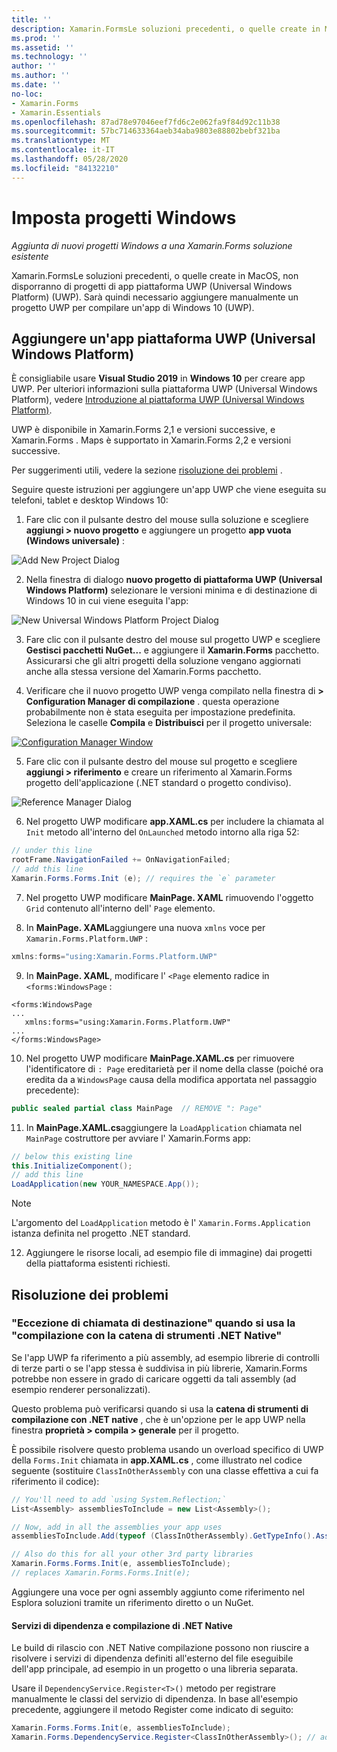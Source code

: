 ```yaml
---
title: ''
description: Xamarin.FormsLe soluzioni precedenti, o quelle create in MacOS, non disporranno di progetti di piattaforma UWP (Universal Windows Platform), quindi in questo articolo viene illustrato come aggiungere un nuovo progetto UWP a una Xamarin.Forms soluzione esistente.
ms.prod: ''
ms.assetid: ''
ms.technology: ''
author: ''
ms.author: ''
ms.date: ''
no-loc:
- Xamarin.Forms
- Xamarin.Essentials
ms.openlocfilehash: 87ad78e97046eef7fd6c2e062fa9f84d92c11b38
ms.sourcegitcommit: 57bc714633364aeb34aba9803e88802bebf321ba
ms.translationtype: MT
ms.contentlocale: it-IT
ms.lasthandoff: 05/28/2020
ms.locfileid: "84132210"
---
```

# <a name="setup-windows-projects"></a>Imposta progetti Windows

_Aggiunta di nuovi progetti Windows a una Xamarin.Forms soluzione esistente_

Xamarin.FormsLe soluzioni precedenti, o quelle create in MacOS, non disporranno di progetti di app piattaforma UWP (Universal Windows Platform) (UWP). Sarà quindi necessario aggiungere manualmente un progetto UWP per compilare un'app di Windows 10 (UWP).

## <a name="add-a-universal-windows-platform-app"></a>Aggiungere un'app piattaforma UWP (Universal Windows Platform)

È consigliabile usare **Visual Studio 2019** in **Windows 10** per creare app UWP. Per ulteriori informazioni sulla piattaforma UWP (Universal Windows Platform), vedere [Introduzione al piattaforma UWP (Universal Windows Platform)](/windows/uwp/get-started/universal-application-platform-guide/).

UWP è disponibile in Xamarin.Forms 2,1 e versioni successive, e Xamarin.Forms . Maps è supportato in Xamarin.Forms 2,2 e versioni successive.

Per suggerimenti utili, vedere la sezione <a href="#troubleshooting">risoluzione dei problemi</a> .

Seguire queste istruzioni per aggiungere un'app UWP che viene eseguita su telefoni, tablet e desktop Windows 10:

 1. Fare clic con il pulsante destro del mouse sulla soluzione e scegliere **aggiungi > nuovo progetto** e aggiungere un progetto **app vuota (Windows universale)** :

  ![](universal-images/add-wu.png "Add New Project Dialog")

 2. Nella finestra di dialogo **nuovo progetto di piattaforma UWP (Universal Windows Platform)** selezionare le versioni minima e di destinazione di Windows 10 in cui viene eseguita l'app:

  ![](universal-images/target-version.png "New Universal Windows Platform Project Dialog")

 3. Fare clic con il pulsante destro del mouse sul progetto UWP e scegliere **Gestisci pacchetti NuGet...** e aggiungere il **Xamarin.Forms** pacchetto. Assicurarsi che gli altri progetti della soluzione vengano aggiornati anche alla stessa versione del Xamarin.Forms pacchetto.

 4. Verificare che il nuovo progetto UWP venga compilato nella finestra di **> Configuration Manager di compilazione** . questa operazione probabilmente non è stata eseguita per impostazione predefinita. Seleziona le caselle **Compila** e **Distribuisci** per il progetto universale:

  [![](universal-images/configuration-sml.png "Configuration Manager Window")](universal-images/configuration.png#lightbox "Configuration Manager Window")

 5. Fare clic con il pulsante destro del mouse sul progetto e scegliere **aggiungi > riferimento** e creare un riferimento al Xamarin.Forms progetto dell'applicazione (.NET standard o progetto condiviso).

  ![](universal-images/addref-sml.png "Reference Manager Dialog")

 6. Nel progetto UWP modificare **app.XAML.cs** per includere la chiamata al `Init` metodo all'interno del `OnLaunched` metodo intorno alla riga 52:

```csharp
// under this line
rootFrame.NavigationFailed += OnNavigationFailed;
// add this line
Xamarin.Forms.Forms.Init (e); // requires the `e` parameter
```

 7. Nel progetto UWP modificare **MainPage. XAML** rimuovendo l'oggetto `Grid` contenuto all'interno dell' `Page` elemento.

 8. In **MainPage. XAML**aggiungere una nuova `xmlns` voce per `Xamarin.Forms.Platform.UWP` :

```csharp
xmlns:forms="using:Xamarin.Forms.Platform.UWP"
```

 9. In **MainPage. XAML**, modificare l' `<Page` elemento radice in `<forms:WindowsPage` :

```xaml
<forms:WindowsPage
...
   xmlns:forms="using:Xamarin.Forms.Platform.UWP"
...
</forms:WindowsPage>
```

 10. Nel progetto UWP modificare **MainPage.XAML.cs** per rimuovere l'identificatore di `: Page` ereditarietà per il nome della classe (poiché ora eredita da a `WindowsPage` causa della modifica apportata nel passaggio precedente):

```csharp
public sealed partial class MainPage  // REMOVE ": Page"
```

 11. In **MainPage.XAML.cs**aggiungere la `LoadApplication` chiamata nel `MainPage` costruttore per avviare l' Xamarin.Forms app:

```csharp
// below this existing line
this.InitializeComponent();
// add this line
LoadApplication(new YOUR_NAMESPACE.App());
```

> [!NOTE]
> L'argomento del `LoadApplication` metodo è l' `Xamarin.Forms.Application` istanza definita nel progetto .NET standard.

<!--
11 . Double-click **Package.appxmanifest** to set these capabilities
  that are often required:

  Capabilities set:

  * Internet (Client)
  * Location
-->

12. Aggiungere le risorse locali, ad esempio file di immagine) dai progetti della piattaforma esistenti richiesti.

## <a name="troubleshooting"></a>Risoluzione dei problemi

<a name="target-invocation-exception" />

### <a name="target-invocation-exception-when-using-compile-with-net-native-tool-chain"></a>"Eccezione di chiamata di destinazione" quando si usa la "compilazione con la catena di strumenti .NET Native"

Se l'app UWP fa riferimento a più assembly, ad esempio librerie di controlli di terze parti o se l'app stessa è suddivisa in più librerie, Xamarin.Forms potrebbe non essere in grado di caricare oggetti da tali assembly (ad esempio renderer personalizzati).

Questo problema può verificarsi quando si usa la **catena di strumenti di compilazione con .NET native** , che è un'opzione per le app UWP nella finestra **proprietà > compila > generale** per il progetto.

È possibile risolvere questo problema usando un overload specifico di UWP della `Forms.Init` chiamata in **app.XAML.cs** , come illustrato nel codice seguente (sostituire `ClassInOtherAssembly` con una classe effettiva a cui fa riferimento il codice):

```csharp
// You'll need to add `using System.Reflection;`
List<Assembly> assembliesToInclude = new List<Assembly>();

// Now, add in all the assemblies your app uses
assembliesToInclude.Add(typeof (ClassInOtherAssembly).GetTypeInfo().Assembly);

// Also do this for all your other 3rd party libraries
Xamarin.Forms.Forms.Init(e, assembliesToInclude);
// replaces Xamarin.Forms.Forms.Init(e);
```

Aggiungere una voce per ogni assembly aggiunto come riferimento nel Esplora soluzioni tramite un riferimento diretto o un NuGet.

#### <a name="dependency-services-and-net-native-compilation"></a>Servizi di dipendenza e compilazione di .NET Native

Le build di rilascio con .NET Native compilazione possono non riuscire a risolvere i servizi di dipendenza definiti all'esterno del file eseguibile dell'app principale, ad esempio in un progetto o una libreria separata.

Usare il `DependencyService.Register<T>()` metodo per registrare manualmente le classi del servizio di dipendenza. In base all'esempio precedente, aggiungere il metodo Register come indicato di seguito:

```csharp
Xamarin.Forms.Forms.Init(e, assembliesToInclude);
Xamarin.Forms.DependencyService.Register<ClassInOtherAssembly>(); // add this
```
